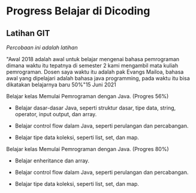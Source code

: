 # Progress Belajar di Dicoding
Latihan GIT
--
*Percobaan ini adalah latihan*

"Awal 2018 adalah awal untuk belajar mengenai bahasa pemrograman dimana waktu itu tepatnya di semester 2 kami mengambil mata kuliah pemrograman. 
Dosen saya waktu itu adalah pak Evangs Mailoa, bahasa awal yang dipelajari adalah bahasa java programming, pada waktu itu bisa dikatakan belajarnya baru 50%"15 Juni 2021

Belajar kelas Memulai Pemrograman dengan Java. (Progres 56%)

  * Belajar dasar-dasar Java, seperti struktur dasar, tipe data, string, operator, input output, dan array.

  * Belajar control flow dalam Java, seperti perulangan dan percabangan.

  * Belajar tipe data koleksi, seperti list, set, dan map.


Belajar kelas Memulai Pemrograman dengan Java. (Progres 80%)

  * Belajar enheritance dan array.

  * Belajar control flow dalam Java, seperti perulangan dan percabangan.

  * Belajar tipe data koleksi, seperti list, set, dan map.
